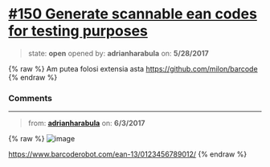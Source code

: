 # [\#150 Generate scannable ean codes for testing purposes](https://github.com/adrianharabula/condr/issues/150)

> state: **open** opened by: **adrianharabula** on: **5/28/2017**

{% raw %}
Am putea folosi extensia asta https://github.com/milon/barcode
{% endraw %}


### Comments

---
> from: [**adrianharabula**](https://github.com/adrianharabula/condr/issues/150#issuecomment-305960794) on: **6/3/2017**

{% raw %}
![image](https://cloud.githubusercontent.com/assets/2271038/26752062/28074938-4850-11e7-95f0-9cea964c1602.png)

https://www.barcoderobot.com/ean-13/0123456789012/
{% endraw %}
